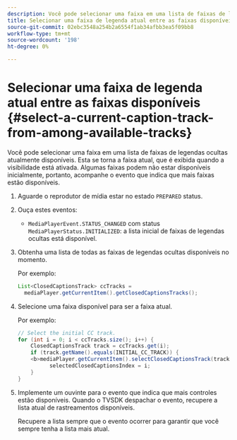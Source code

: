 ```yaml
---
description: Você pode selecionar uma faixa em uma lista de faixas de legendas ocultas atualmente disponíveis. Esta se torna a faixa atual, que é exibida quando a visibilidade está ativada. Algumas faixas podem não estar disponíveis inicialmente, portanto, acompanhe o evento que indica que mais faixas estão disponíveis.
title: Selecionar uma faixa de legenda atual entre as faixas disponíveis
source-git-commit: 02ebc3548a254b2a6554f1ab34afbb3ea5f09bb8
workflow-type: tm+mt
source-wordcount: '198'
ht-degree: 0%

---
```


# Selecionar uma faixa de legenda atual entre as faixas disponíveis {#select-a-current-caption-track-from-among-available-tracks}

Você pode selecionar uma faixa em uma lista de faixas de legendas ocultas atualmente disponíveis. Esta se torna a faixa atual, que é exibida quando a visibilidade está ativada. Algumas faixas podem não estar disponíveis inicialmente, portanto, acompanhe o evento que indica que mais faixas estão disponíveis.

1. Aguarde o reprodutor de mídia estar no estado `PREPARED` status.
1. Ouça estes eventos:

   * `MediaPlayerEvent.STATUS_CHANGED` com status `MediaPlayerStatus.INITIALIZED`: a lista inicial de faixas de legendas ocultas está disponível.

1. Obtenha uma lista de todas as faixas de legendas ocultas disponíveis no momento.

   Por exemplo:

   ```java
   List<ClosedCaptionsTrack> ccTracks = 
     mediaPlayer.getCurrentItem().getClosedCaptionsTracks();
   ```

1. Selecione uma faixa disponível para ser a faixa atual.

   Por exemplo:

   ```java
   // Select the initial CC track. 
   for (int i = 0; i < ccTracks.size(); i++) { 
       ClosedCaptionsTrack track = ccTracks.get(i); 
       if (track.getName().equals(INITIAL_CC_TRACK)) { 
       <b>mediaPlayer.getCurrentItem().selectClosedCaptionsTrack(track);</b> 
             selectedClosedCaptionsIndex = i; 
       } 
   }
   ```

1. Implemente um ouvinte para o evento que indica que mais controles estão disponíveis. Quando o TVSDK despachar o evento, recupere a lista atual de rastreamentos disponíveis.

   Recupere a lista sempre que o evento ocorrer para garantir que você sempre tenha a lista mais atual.
